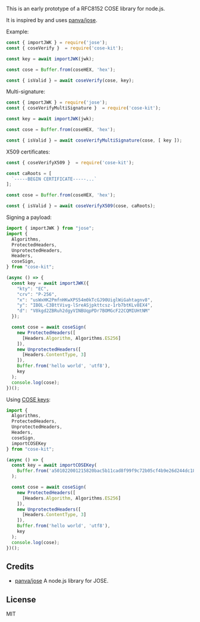 This is an early prototype of a RFC8152 COSE library for node.js.

It is inspired by and uses [panva/jose](https://github.com/panva/jose).

Example:

```js
const { importJWK } = require('jose');
const { coseVerify }  = require('cose-kit');

const key = await importJWK(jwk);

const cose = Buffer.from(coseHEX, 'hex');

const { isValid } = await coseVerify(cose, key);
```

Multi-signature:

```js
const { importJWK } = require('jose');
const { coseVerifyMultiSignature }  = require('cose-kit');

const key = await importJWK(jwk);

const cose = Buffer.from(coseHEX, 'hex');

const { isValid } = await coseVerifyMultiSignature(cose, [ key ]);
```


X509 certificates:

```js
const { coseVerifyX509 }  = require('cose-kit');

const caRoots = [
  `-----BEGIN CERTIFICATE-----...`
];

const cose = Buffer.from(coseHEX, 'hex');

const { isValid } = await coseVerifyX509(cose, caRoots);
```

Signing a payload:


```js
import { importJWK } from "jose";
import {
  Algorithms,
  ProtectedHeaders,
  UnprotectedHeaders,
  Headers,
  coseSign,
} from "cose-kit";

(async () => {
  const key = await importJWK({
    "kty": "EC",
    "crv": "P-256",
    "x": "usWxHK2PmfnHKwXPS54m0kTcGJ90UiglWiGahtagnv8",
    "y": "IBOL-C3BttVivg-lSreASjpkttcsz-1rb7btKLv8EX4",
    "d": "V8kgd2ZBRuh2dgyVINBUqpPDr7BOMGcF22CQMIUHtNM"
  });

  const cose = await coseSign(
    new ProtectedHeaders([
      [Headers.Algorithm, Algorithms.ES256]
    ]),
    new UnprotectedHeaders([
      [Headers.ContentType, 3]
    ]),
    Buffer.from('hello world', 'utf8'),
    key
  );
  console.log(cose);
})();
```

Using [COSE keys](https://datatracker.ietf.org/doc/html/rfc8152#section-7):

```js
import {
  Algorithms,
  ProtectedHeaders,
  UnprotectedHeaders,
  Headers,
  coseSign,
  importCOSEKey
} from "cose-kit";

(async () => {
  const key = await importCOSEKey(
    Buffer.from('a501022001215820bac5b11cad8f99f9c72b05cf4b9e26d244dc189f745228255a219a86d6a09eff22582020138bf82dc1b6d562be0fa54ab7804a3a64b6d72ccfed6b6fb6ed28bbfc117e23582057c92077664146e876760c9520d054aa93c3afb04e306705db6090308507b4d3', 'hex')
  );

  const cose = await coseSign(
    new ProtectedHeaders([
      [Headers.Algorithm, Algorithms.ES256]
    ]),
    new UnprotectedHeaders([
      [Headers.ContentType, 3]
    ]),
    Buffer.from('hello world', 'utf8'),
    key
  );
  console.log(cose);
})();
```

## Credits
-  [panva/jose](https://github.com/panva/jose) A node.js library for JOSE.


## License

MIT

